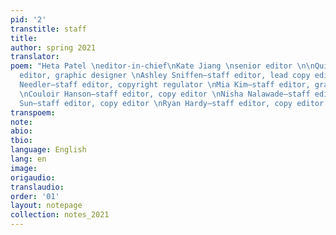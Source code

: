 ```yaml
---
pid: '2'
transtitle: staff
title:
author: spring 2021
translator:
poem: "Heta Patel \neditor-in-chief\nKate Jiang \nsenior editor \n\nQuinn Gruber—staff
  editor, graphic designer \nAshley Sniffen—staff editor, lead copy editor \nChardonnay
  Needler—staff editor, copyright regulator \nMia Kim—staff editor, graphic designer
  \nCouloir Hanson—staff editor, copy editor \nNisha Nalawade—staff editor \nLiwa
  Sun—staff editor, copy editor \nRyan Hardy—staff editor, copy editor \n"
transpoem:
note:
abio:
tbio:
language: English
lang: en
image:
origaudio:
translaudio:
order: '01'
layout: notepage
collection: notes_2021
---
```

